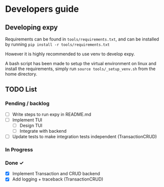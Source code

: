 # Developers guide
## Developing expy
Requirements can be found in `tools/requirements.txt`, and can be installed by running `pip install -r tools/requirements.txt`

However it is highly recommended to use venv to develop expy. 

A bash script has been made to setup the virtual environment on linux and install the requirements, simply run `source tools/_setup_venv.sh` from the home directory.

## TODO List
### Pending / backlog

- [ ] Write steps to run expy in README.md
- [ ] Implement TUI
  - [ ] Design TUI
  - [ ] Integrate with backend
- [ ] Update tests to make integration tests independent (TransactionCRUD)

### In Progress

### Done ✓
- [x] Implement Transaction and CRUD backend
- [x] Add logging + traceback (TransactionCRUD)
